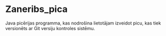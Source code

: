 # Zaneribs_pica
Java picērijas programma, kas nodrošina lietotājam izveidot picu, kas tiek versionēts ar Git versiju kontroles sistēmu.
